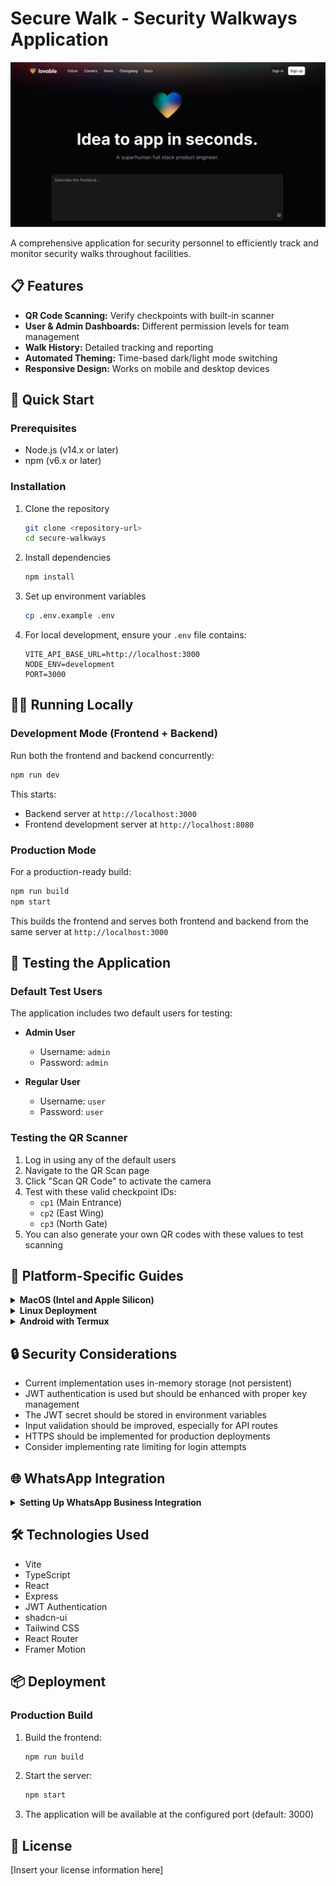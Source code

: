 
# Secure Walk - Security Walkways Application

![Secure Walk](public/og-image.png)

A comprehensive application for security personnel to efficiently track and monitor security walks throughout facilities.

## 📋 Features

- **QR Code Scanning:** Verify checkpoints with built-in scanner
- **User & Admin Dashboards:** Different permission levels for team management
- **Walk History:** Detailed tracking and reporting
- **Automated Theming:** Time-based dark/light mode switching
- **Responsive Design:** Works on mobile and desktop devices

## 🚀 Quick Start

### Prerequisites

- Node.js (v14.x or later)
- npm (v6.x or later)

### Installation

1. Clone the repository
   ```sh
   git clone <repository-url>
   cd secure-walkways
   ```

2. Install dependencies
   ```sh
   npm install
   ```

3. Set up environment variables
   ```sh
   cp .env.example .env
   ```

4. For local development, ensure your `.env` file contains:
   ```
   VITE_API_BASE_URL=http://localhost:3000
   NODE_ENV=development
   PORT=3000
   ```

## 🏃‍♂️ Running Locally

### Development Mode (Frontend + Backend)

Run both the frontend and backend concurrently:

```sh
npm run dev
```

This starts:
- Backend server at `http://localhost:3000`
- Frontend development server at `http://localhost:8080`

### Production Mode

For a production-ready build:

```sh
npm run build
npm start
```

This builds the frontend and serves both frontend and backend from the same server at `http://localhost:3000`

## 🧪 Testing the Application

### Default Test Users

The application includes two default users for testing:

- **Admin User**
  - Username: `admin`
  - Password: `admin`

- **Regular User**
  - Username: `user`
  - Password: `user`

### Testing the QR Scanner

1. Log in using any of the default users
2. Navigate to the QR Scan page 
3. Click "Scan QR Code" to activate the camera
4. Test with these valid checkpoint IDs:
   - `cp1` (Main Entrance)
   - `cp2` (East Wing)
   - `cp3` (North Gate)
5. You can also generate your own QR codes with these values to test scanning

## 📱 Platform-Specific Guides

<details>
<summary><b>MacOS (Intel and Apple Silicon)</b></summary>

1. **Install Node.js**
   ```sh
   # Using Homebrew (recommended)
   brew install node
   ```

2. Follow the standard installation steps above

#### Troubleshooting Mac Installation

- **Permission Issues**: Use `sudo chown -R $(whoami) $(npm config get prefix)/{lib/node_modules,bin,share}`
- **M1/M2 Compatibility**: If needed, use Rosetta: `arch -x86_64 zsh` then reinstall Node.js
- **Missing XCode Tools**: Run `xcode-select --install`
- **Port in Use**: Check with `lsof -i :3000` and modify port in `.env` if needed
</details>

<details>
<summary><b>Linux Deployment</b></summary>

1. **Install Node.js** (choose your distribution)
   ```sh
   # Debian/Ubuntu
   sudo apt update && sudo apt install nodejs npm
   
   # RHEL/Fedora
   sudo dnf install nodejs npm
   
   # Arch Linux
   sudo pacman -S nodejs npm
   ```

2. Follow the standard installation steps above

#### Running as systemd Service

1. Create a service file:
   ```sh
   sudo nano /etc/systemd/system/securewalk.service
   ```

2. Add configuration:
   ```
   [Unit]
   Description=Secure Walk Application
   After=network.target

   [Service]
   Type=simple
   User=<your-username>
   WorkingDirectory=/path/to/secure-walkways
   ExecStart=/usr/bin/npm start
   Restart=on-failure
   Environment=NODE_ENV=production

   [Install]
   WantedBy=multi-user.target
   ```

3. Enable and start:
   ```sh
   sudo systemctl enable securewalk
   sudo systemctl start securewalk
   ```

#### Troubleshooting Linux Installation

- **Firewall**: Run `sudo ufw allow 3000/tcp` to allow traffic
- **Port in Use**: Check with `netstat -tulpn | grep 3000`
</details>

<details>
<summary><b>Android with Termux</b></summary>

1. **Set up Termux**
   ```sh
   pkg update && pkg upgrade
   pkg install nodejs git openssh
   ```

2. Follow the standard installation steps above
3. Access the application through your Android browser at the network URL displayed when starting the server

#### Troubleshooting Termux Installation

- **Storage Access**: Run `termux-setup-storage` if needed
- **Low Resources**: Use `NODE_OPTIONS="--max-old-space-size=512"` to reduce memory usage
</details>

## 🔒 Security Considerations

- Current implementation uses in-memory storage (not persistent)
- JWT authentication is used but should be enhanced with proper key management
- The JWT secret should be stored in environment variables
- Input validation should be improved, especially for API routes
- HTTPS should be implemented for production deployments
- Consider implementing rate limiting for login attempts

## 🌐 WhatsApp Integration

<details>
<summary><b>Setting Up WhatsApp Business Integration</b></summary>

1. Register at [WhatsApp Business Platform](https://business.whatsapp.com/)
2. Configure your webhook to point to `/api/whatsapp/webhook`
3. Add the WhatsApp API token to your environment variables
4. Use commands like `/start`, `/scan`, `/history`, and `/complete`
</details>

## 🛠️ Technologies Used

- Vite
- TypeScript
- React
- Express
- JWT Authentication
- shadcn-ui
- Tailwind CSS
- React Router
- Framer Motion

## 📦 Deployment

### Production Build

1. Build the frontend:
   ```sh
   npm run build
   ```

2. Start the server:
   ```sh
   npm start
   ```

3. The application will be available at the configured port (default: 3000)

## 📄 License

[Insert your license information here]

